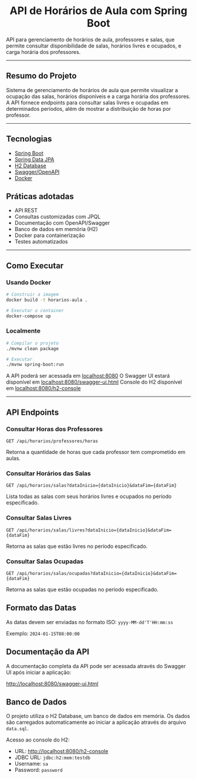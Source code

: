 <h1 align="center">
  API de Horários de Aula com Spring Boot
</h1>

API para gerenciamento de horários de aula, professores e salas, que permite consultar disponibilidade de salas, horários livres e ocupados, e carga horária dos professores.

---

## Resumo do Projeto

Sistema de gerenciamento de horários de aula que permite visualizar a ocupação das salas, horários disponíveis e a carga horária dos professores. A API fornece endpoints para consultar salas livres e ocupadas em determinados períodos, além de mostrar a distribuição de horas por professor.

---

## Tecnologias

- [Spring Boot](https://spring.io/projects/spring-boot)
- [Spring Data JPA](https://spring.io/projects/spring-data-jpa)
- [H2 Database](https://www.h2database.com)
- [Swagger/OpenAPI](https://springdoc.org/)
- [Docker](https://www.docker.com/)

## Práticas adotadas

- API REST
- Consultas customizadas com JPQL
- Documentação com OpenAPI/Swagger
- Banco de dados em memória (H2)
- Docker para containerização
- Testes automatizados

---

## Como Executar

### Usando Docker

```bash
# Construir a imagem
docker build -t horarios-aula .

# Executar o container
docker-compose up
```

### Localmente

```bash
# Compilar o projeto
./mvnw clean package

# Executar
./mvnw spring-boot:run
```

A API poderá ser acessada em [localhost:8080](http://localhost:8080)
O Swagger UI estará disponível em [localhost:8080/swagger-ui.html](http://localhost:8080/swagger-ui.html)
Console do H2 disponível em [localhost:8080/h2-console](http://localhost:8080/h2-console)

---

## API Endpoints

### Consultar Horas dos Professores
```http
GET /api/horarios/professores/horas
```
Retorna a quantidade de horas que cada professor tem comprometido em aulas.

### Consultar Horários das Salas
```http
GET /api/horarios/salas?dataInicio={dataInicio}&dataFim={dataFim}
```
Lista todas as salas com seus horários livres e ocupados no período especificado.

### Consultar Salas Livres
```http
GET /api/horarios/salas/livres?dataInicio={dataInicio}&dataFim={dataFim}
```
Retorna as salas que estão livres no período especificado.

### Consultar Salas Ocupadas
```http
GET /api/horarios/salas/ocupadas?dataInicio={dataInicio}&dataFim={dataFim}
```
Retorna as salas que estão ocupadas no período especificado.

## Formato das Datas
As datas devem ser enviadas no formato ISO: `yyyy-MM-dd'T'HH:mm:ss`

Exemplo: `2024-01-15T08:00:00`

## Documentação da API

A documentação completa da API pode ser acessada através do Swagger UI após iniciar a aplicação:

[http://localhost:8080/swagger-ui.html](http://localhost:8080/swagger-ui.html)

## Banco de Dados

O projeto utiliza o H2 Database, um banco de dados em memória. 
Os dados são carregados automaticamente ao iniciar a aplicação através do arquivo `data.sql`.

Acesso ao console do H2:
- URL: [http://localhost:8080/h2-console](http://localhost:8080/h2-console)
- JDBC URL: `jdbc:h2:mem:testdb`
- Username: `sa`
- Password: `password`